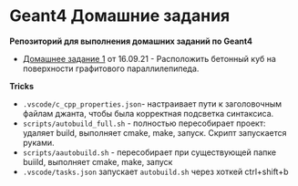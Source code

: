 # Geant4 Домашние задания

**Репозиторий для выполнения домашних заданий по Geant4**

* [Домашнее задание 1](https://github.com/Annndruha/Geant4/blob/v1.0.0/B1/src/B1DetectorConstruction.cc) от 16.09.21 - Расположить бетонный куб на поверхности графитового параллилепипеда.


**Tricks**

* `.vscode/c_cpp_properties.json`- настраивает пути к заголовочным файлам джанта, чтобы была корректная подсветка синтаксиса.
* `scripts/autobuild_full.sh` - полностью пересобирает проект: удаляет build, выполняет cmake, make, запуск. Скрипт запускается руками.
* `scripts/aautobuild.sh` - пересобирает при существующей папке buiild, выполняет cmake, make, запуск
* `.vscode/tasks.json` запускает `autobuild.sh` через хоткей ctrl+shift+b
